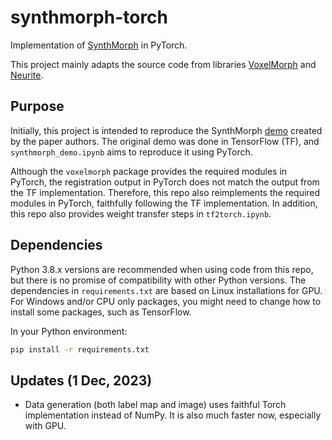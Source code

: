 # synthmorph-torch

Implementation of [SynthMorph](https://martinos.org/malte/synthmorph/) in PyTorch.

This project mainly adapts the source code from libraries [VoxelMorph](https://github.com/voxelmorph/voxelmorph) and [Neurite](https://github.com/adalca/neurite).

## Purpose

Initially, this project is intended to reproduce the SynthMorph [demo](https://colab.research.google.com/drive/1GjpjkhKGrg5W-cvZVObBo3IoIUwaPZBU?usp=sharing) created by the paper authors. The original demo was done in TensorFlow (TF), and `synthmorph_demo.ipynb` aims to reproduce it using PyTorch.

Although the `voxelmorph` package provides the required modules in PyTorch, the registration output in PyTorch does not match the output from the TF implementation. Therefore, this repo also reimplements the required modules in PyTorch, faithfully following the TF implementation. In addition, this repo also provides weight transfer steps in `tf2torch.ipynb`.

## Dependencies

Python 3.8.x versions are recommended when using code from this repo, but there is no promise of compatibility with other Python versions. The dependencies in `requirements.txt` are based on Linux installations for GPU. For Windows and/or CPU only packages, you might need to change how to install some packages, such as TensorFlow.

In your Python environment:

```bash
pip install -r requirements.txt
```

## Updates (1 Dec, 2023)

- Data generation (both label map and image) uses  faithful Torch implementation instead of NumPy. It is also much faster now, especially with GPU.
